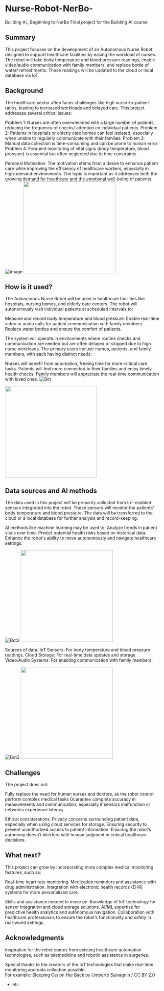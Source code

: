 # Nurse-Robot-NerBo-
Building AI_ Beginning to NerBo
Final project for the Building AI course

## Summary
This project focuses on the development of an Autonomous Nurse Robot designed to support healthcare facilities by easing the workload of nurses. The robot will take body temperature and blood pressure readings, enable video/audio communication with family members, and replace bottle of water/ refreshments. These readings will be updated to the cloud or local database via IoT.
## Background

The healthcare sector often faces challenges like high nurse-to-patient ratios, leading to increased workloads and delayed care. This project addresses several critical issues:

Problem 1: Nurses are often overwhelmed with a large number of patients, reducing the frequency of checks/ attention on individual patients.
Problem 2: Patients in hospitals or elderly care homes can feel isolated, especially when unable to regularly communicate with their families.
Problem 3: Manual data collection is time-consuming and can be prone to human error.
Problem 4: Frequent monitoring of vital signs (body temperature, blood pressure) is essential but often neglected due to time constraints.

Personal Motivation: The motivation stems from a desire to enhance patient care while improving the efficiency of healthcare workers, especially in high-demand environments. The topic is important as it addresses both the growing demand for healthcare and the emotional well-being of patients.
![image](https://github.com/user-attachments/assets/f103daa5-7eee-4dc3-b5f1-9ebbde4499a9)
<img src="https://www.intelycare.com/wp-content/uploads/2024/10/robot-nurse.jpg" width="300">


## How is it used?

The Autonomous Nurse Robot will be used in healthcare facilities like hospitals, nursing homes, and elderly care centers. The robot will autonomously visit individual patients at scheduled intervals to:

Measure and record body temperature and blood pressure.
Enable real-time video or audio calls for patient communication with family members.
Replace water bottles and ensure the comfort of patients.

The system will operate in environments where routine checks and communication are needed but are often delayed or skipped due to high nurse workloads. The primary users include nurses, patients, and family members, with each having distinct needs:

Nurses will benefit from automation, freeing time for more critical care tasks.
Patients will feel more connected to their families and enjoy timely health checks.
Family members will appreciate the real-time communication with loved ones.
![Bot](https://cassette.sphdigital.com.sg/image/straitstimes/bf6fdb7ff25042d5a314788ad64730bd60523b7808629def7a20a9df7df181d8?w=860)

<img src="https://cassette.sphdigital.com.sg/image/straitstimes/bf6fdb7ff25042d5a314788ad64730bd60523b7808629def7a20a9df7df181d8?w=860" width="300">



## Data sources and AI methods
The data used in this project will be primarily collected from IoT-enabled sensors integrated into the robot. These sensors will monitor the patients' body temperature and blood pressure. The data will be transferred to the cloud or a local database for further analysis and record-keeping.

AI methods like machine learning may be used to:
Analyze trends in patient vitals over time.
Predict potential health risks based on historical data.
Enhance the robot's ability to move autonomously and navigate healthcare settings.

![Bot2](https://encrypted-tbn0.gstatic.com/images?q=tbn:ANd9GcS8QfYW-Re6kMIo_i9D5x4KUHVStLYWGuK4vg&s)
<img src="https://encrypted-tbn0.gstatic.com/images?q=tbn:ANd9GcS8QfYW-Re6kMIo_i9D5x4KUHVStLYWGuK4vg&s" width="300">


Sources of data:
IoT Sensors: For body temperature and blood pressure readings.
Cloud Storage: For real-time data updates and storage.
Video/Audio Systems: For enabling communication with family members.

![Bot2](https://www.analyticssteps.com/backend/media/thumbnail/5811326/3832197_1654692488_What%20is%20Cloud%20Robotics%201Artboard%201.jpg)
<img src="https://www.analyticssteps.com/backend/media/thumbnail/5811326/3832197_1654692488_What%20is%20Cloud%20Robotics%201Artboard%201.jpg" width="300">

## Challenges

The project does not:

Fully replace the need for human nurses and doctors, as the robot cannot perform complex medical tasks
Guarantee complete accuracy in measurements and communication, especially if sensors malfunction or networks experience latency.

Ethical considerations:
Privacy concerns surrounding patient data, especially when using cloud services for storage.
Ensuring security to prevent unauthorized access to patient information.
Ensuring the robot’s autonomy doesn’t interfere with human judgment in critical healthcare decisions.

## What next?

This project can grow by incorporating more complex medical monitoring features, such as:

Real-time heart rate monitoring.
Medication reminders and assistance with drug administration.
Integration with electronic health records (EHR) systems for more personalized care.

Skills and assistance needed to move on:
Knowledge of IoT technology for sensor integration and cloud storage solutions.
AI/ML expertise for predictive health analytics and autonomous navigation.
Collaboration with healthcare professionals to ensure the robot’s functionality and safety in real-world settings.



## Acknowledgments
Inspiration for the robot comes from existing healthcare automation technologies, such as telemedicine and robotic assistance in surgeries.

Special thanks to the creators of the IoT technologies that make real-time monitoring and data collection possible.
  <br>For example: [Sleeping Cat on Her Back by Umberto Salvagnin](https://thumbs.dreamstime.com/b/hospital-ai-robot-staff-walking-behind-nurse-symbolizing-modern-healthcare-technology-to-help-patients-358904322.jpg) / [CC BY 2.0](https://thumbs.dreamstime.com/b/hospital-ai-robot-staff-walking-behind-nurse-symbolizing-modern-healthcare-technology-to-help-patients-358904322.jpg)
* etc

